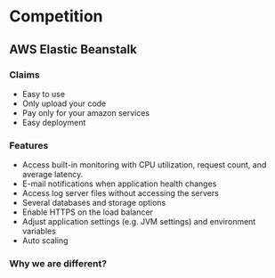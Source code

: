 # Competition

## AWS Elastic Beanstalk
### Claims
- Easy to use
- Only upload your code
- Pay only for your amazon services
- Easy deployment

### Features
- Access built-in monitoring with CPU utilization, request count, and average latency.
- E-mail notifications when application health changes 
- Access log server files without accessing the servers
- Several databases and storage options
- Enable HTTPS on the load balancer
- Adjust application settings (e.g. JVM settings) and environment variables
- Auto scaling

### Why we are different?
